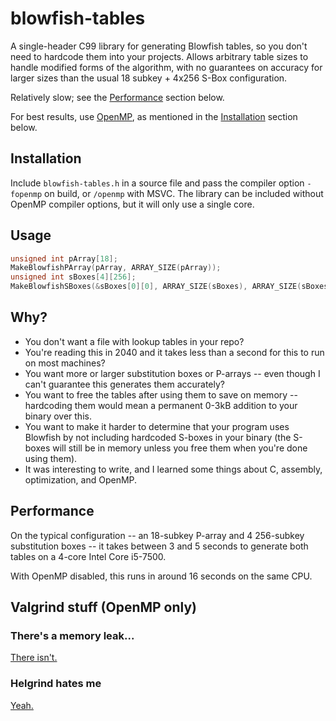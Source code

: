 # blowfish-tables
A single-header C99 library for generating Blowfish tables, so you don't need to hardcode them into your projects. Allows arbitrary table sizes to handle modified forms of the algorithm, with no guarantees on accuracy for larger sizes than the usual 18 subkey + 4x256 S-Box configuration.

Relatively slow; see the [Performance](#performance) section below.

For best results, use [OpenMP](https://www.openmp.org/), as mentioned in the [Installation](#installation) section below.

## Installation
Include `blowfish-tables.h` in a source file and pass the compiler option `-fopenmp` on build, or `/openmp` with MSVC. The library can be included without OpenMP compiler options, but it will only use a single core.

## Usage
```c
unsigned int pArray[18];
MakeBlowfishPArray(pArray, ARRAY_SIZE(pArray));
unsigned int sBoxes[4][256];
MakeBlowfishSBoxes(&sBoxes[0][0], ARRAY_SIZE(sBoxes), ARRAY_SIZE(sBoxes[0]), ARRAY_SIZE(pArray));
```

## Why?
* You don't want a file with lookup tables in your repo?
* You're reading this in 2040 and it takes less than a second for this to run on most machines?
* You want more or larger substitution boxes or P-arrays -- even though I can't guarantee this generates them accurately?
* You want to free the tables after using them to save on memory -- hardcoding them would mean a permanent 0-3kB addition to your binary over this.
* You want to make it harder to determine that your program uses Blowfish by not including hardcoded S-boxes in your binary (the S-boxes will still be in memory unless you free them when you're done using them).
* It was interesting to write, and I learned some things about C, assembly, optimization, and OpenMP.

## Performance
On the typical configuration -- an 18-subkey P-array and 4 256-subkey substitution boxes -- it takes between 3 and 5 seconds to generate both tables on a 4-core Intel Core i5-7500.

With OpenMP disabled, this runs in around 16 seconds on the same CPU.

## Valgrind stuff (OpenMP only)

### There's a memory leak...
[There isn't.](https://gcc.gnu.org/bugzilla/show_bug.cgi?id=36298)

### Helgrind hates me
[Yeah.](https://valgrind.org/docs/manual/hg-manual.html#hg-manual.effective-use)
